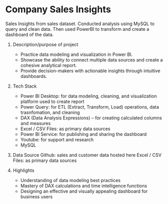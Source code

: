 # Company Sales Insights 
Sales Insights from sales dataset. Conducted analysis using MySQL to query and clean data. Then used PowerBI to transform and create a dashboard of the data.

1. Description/purpose of project
   - Practice data modeling and visualization in Power BI.
   - Showcase the ability to connect multiple data sources and create a cohesive analytical report.
   - Provide decision-makers with actionable insights through intuitive dashboards.

2. Tech Stack
   - Power BI Desktop: for data modeling, cleaning, and visualization platform used to create report
   - Power Query: for ETL (Extract, Transform, Load) operations, data trasnfomation, and cleaning
   - DAX (Data Analysis Expressions) – for creating calculated columns and measures
   - Excel / CSV Files: as primary data sources
   - Power BI Service: for publishing and sharing the dashboard
   - Youtube: for support and research
   - MySQL

3. Data Source
   Github: sales and customer data hosted here
   Excel / CSV Files: as primary data sources

4. Highlights
   - Understanding of data modeling best practices
   - Mastery of DAX calculations and time intelligence functions
   - Designing an effective and visually appealing dashboard for business users

